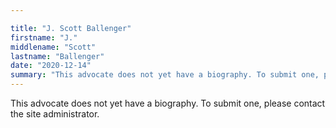 ```yaml
---

title: "J. Scott Ballenger"
firstname: "J."
middlename: "Scott"
lastname: "Ballenger"
date: "2020-12-14"
summary: "This advocate does not yet have a biography. To submit one, please contact the site administrator."
---
```

This advocate does not yet have a biography. To submit one, please contact the site administrator.

